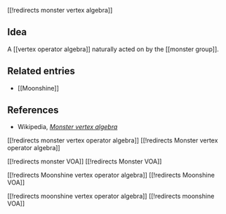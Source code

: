 [[!redirects monster vertex algebra]]

## Idea

A [[vertex operator algebra]] naturally acted on by the [[monster group]].

## Related entries

* [[Moonshine]]

## References

* Wikipedia, _[Monster vertex algebra](http://en.wikipedia.org/wiki/Monster_vertex_algebra)_


[[!redirects monster vertex operator algebra]]
[[!redirects Monster vertex operator algebra]]


[[!redirects monster VOA]]
[[!redirects Monster VOA]]



[[!redirects Moonshine vertex operator algebra]]
[[!redirects Moonshine VOA]]

[[!redirects moonshine vertex operator algebra]]
[[!redirects moonshine VOA]]

